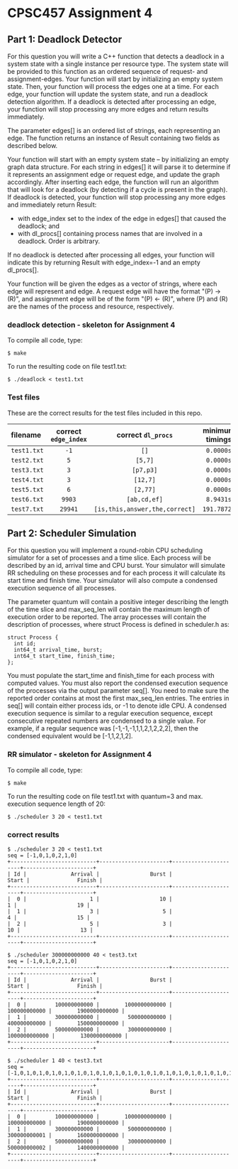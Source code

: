 # CPSC457 Assignment 4

## Part 1: Deadlock Detector

For this question you will write a C++ function that detects a deadlock in a system state with a single instance per resource type. The system state will be provided to this function as an ordered sequence of request- and assignment-edges. Your function will start by initializing an empty system state. Then, your function will process the edges one at a time. For each edge, your function will update the system state, and run a deadlock detection algorithm. If a deadlock is detected after processing an edge, your function will stop processing any more edges and return results immediately.

The parameter edges[] is an ordered list of strings, each representing an edge. The function returns an instance of Result containing two fields as described below.

Your function will start with an empty system state – by initializing an empty graph data structure. For each string in edges[] it will parse it to determine if it represents an assignment edge or request edge, and update the graph accordingly. After inserting each edge, the function will run an algorithm that will look for a deadlock (by detecting if a cycle is present in the graph). If deadlock is detected, your function will stop processing any more edges and immediately return Result:
- with edge_index set to the index of the edge in edges[] that caused the deadlock; and
- with dl_procs[] containing process names that are involved in a deadlock. Order is arbitrary.

If no deadlock is detected after processing all edges, your function will indicate this by returning Result with edge_index=-1 and an empty dl_procs[].

Your function will be given the edges as a vector of strings, where each edge will represent and edge. A request edge will have the format "(P) -> (R)", and assignment edge will be of the form "(P) <- (R)", where (P) and (R) are the names of the process and resource, respectively.

### deadlock detection - skeleton for Assignment 4

To compile all code, type:
```
$ make
```

To run the resulting code on file test1.txt:
```
$ ./deadlock < test1.txt
```

### Test files

These are the correct results for the test files included in this repo.

| filename   | correct `edge_index` | correct `dl_procs` | minimum timings     | good timings     |
| :---------- | :-------------: | :-----------: | :-----------------: | :--------------: |
| `test1.txt` | `-1`            | `[]`          | `0.0000s`           | `0.0000s`        |
| `test2.txt` | `5`             | `[5,7]`       | `0.0000s`           | `0.0000s`        |
| `test3.txt` | `3`             | `[p7,p3]`     | `0.0000s`           | `0.0000s`        |
| `test4.txt` | `3`             | `[12,7]`      | `0.0000s`           | `0.0000s`        |
| `test5.txt` | `6`             | `[2,77]`      | `0.0000s`           | `0.0000s`        |
| `test6.txt` | `9903`          | `[ab,cd,ef]`  |`8.9431s`            | `0.8771s`        |
| `test7.txt` | `29941`         | `[is,this,answer,the,correct]`  |`191.7872s`    | `8.0726s`        |

## Part 2: Scheduler Simulation

For this question you will implement a round-robin CPU scheduling simulator for a set of processes and a time slice. Each process will be described by an id, arrival time and CPU burst. Your simulator will simulate RR scheduling on these processes and for each process it will calculate its start time and finish time. Your simulator will also compute a condensed execution sequence of all processes.

The parameter quantum will contain a positive integer describing the length of the time slice and max_seq_len will contain the maximum length of execution order to be reported. The array processes will contain the description of processes, where struct Process is defined in scheduler.h as: 
```
struct Process { 
  int id; 
  int64_t arrival_time, burst; 
  int64_t start_time, finish_time; 
};
```
You must populate the start_time and finish_time for each process with computed values. You must also report the condensed execution sequence of the processes via the output parameter seq[]. You need to make sure the reported order contains at most the first max_seq_len entries. The entries in seq[] will contain either process ids, or -1 to denote idle CPU.
A condensed execution sequence is similar to a regular execution sequence, except consecutive repeated numbers are condensed to a single value. For example, if a regular sequence was [-1,-1,-1,1,1,2,1,2,2,2], then the condensed equivalent would be [-1,1,2,1,2].

### RR simulator - skeleton for Assignment 4

To compile all code, type:
```
$ make
```

To run the resulting code on file test1.txt with quantum=3 and max. execution sequence length of 20:
```
$ ./scheduler 3 20 < test1.txt
```

### correct results

```
$ ./scheduler 3 20 < test1.txt 
seq = [-1,0,1,0,2,1,0]
+---------------------------+----------------------+----------------------+----------------------+
| Id |              Arrival |                Burst |                Start |               Finish |
+---------------------------+----------------------+----------------------+----------------------+
|  0 |                    1 |                   10 |                    1 |                   19 |
|  1 |                    3 |                    5 |                    4 |                   15 |
|  2 |                    5 |                    3 |                   10 |                   13 |
+---------------------------+----------------------+----------------------+----------------------+

$ ./scheduler 300000000000 40 < test3.txt 
seq = [-1,0,1,0,2,1,0]
+---------------------------+----------------------+----------------------+----------------------+
| Id |              Arrival |                Burst |                Start |               Finish |
+---------------------------+----------------------+----------------------+----------------------+
|  0 |         100000000000 |        1000000000000 |         100000000000 |        1900000000000 |
|  1 |         300000000000 |         500000000000 |         400000000000 |        1500000000000 |
|  2 |         500000000000 |         300000000000 |        1000000000000 |        1300000000000 |
+---------------------------+----------------------+----------------------+----------------------+

$ ./scheduler 1 40 < test3.txt 
seq = [-1,0,1,0,1,0,1,0,1,0,1,0,1,0,1,0,1,0,1,0,1,0,1,0,1,0,1,0,1,0,1,0,1,0,1,0,1,0,1,0]
+---------------------------+----------------------+----------------------+----------------------+
| Id |              Arrival |                Burst |                Start |               Finish |
+---------------------------+----------------------+----------------------+----------------------+
|  0 |         100000000000 |        1000000000000 |         100000000000 |        1900000000000 |
|  1 |         300000000000 |         500000000000 |         300000000001 |        1600000000000 |
|  2 |         500000000000 |         300000000000 |         500000000002 |        1400000000000 |
+---------------------------+----------------------+----------------------+----------------------+
```
